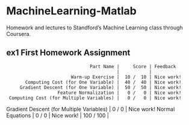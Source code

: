 # MachineLearning-Matlab
Homework and lectures to Standford’s Machine Learning class through Coursera.

## ex1 First Homework Assignment

>
                                   Part Name |     Score | Feedback
                                             |           | 
                            Warm-up Exercise |  10 /  10 | Nice work!
           Computing Cost (for One Variable) |  40 /  40 | Nice work!
         Gradient Descent (for One Variable) |  50 /  50 | Nice work!
                       Feature Normalization |   0 /   0 | Nice work!
     Computing Cost (for Multiple Variables) |   0 /   0 | Nice work!
   Gradient Descent (for Multiple Variables) |   0 /   0 | Nice work!
                            Normal Equations |   0 /   0 | Nice work!
                                             | 100 / 100 | 



